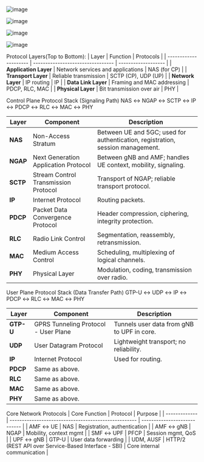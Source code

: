 ![image](https://github.com/user-attachments/assets/527600cc-a3e1-4a54-8701-a48e6477926e)

![image](https://github.com/user-attachments/assets/b4b35449-e507-4971-b192-de430f310c98)


![image](https://github.com/user-attachments/assets/f578f6a6-49f2-451a-a5b2-d4cfc0697a15)



![image](https://github.com/user-attachments/assets/b5aa8551-8612-4e48-b84e-1efcd9750f49)


Protocol Layers(Top to Bottom):
| Layer                 | Function                          | Protocols           |
| --------------------- | --------------------------------- | ------------------- |
| **Application Layer** | Network services and applications | NAS (for CP)        |
| **Transport Layer**   | Reliable transmission             | SCTP (CP), UDP (UP) |
| **Network Layer**     | IP routing                        | IP                  |
| **Data Link Layer**   | Framing and MAC addressing        | PDCP, RLC, MAC      |
| **Physical Layer**    | Bit transmission over air         | PHY                 |


Control Plane Protocol Stack (Signaling Path)
NAS ↔ NGAP ↔ SCTP ↔ IP ↔ PDCP ↔ RLC ↔ MAC ↔ PHY

| Layer    | Component                            | Description                                                                    |
| -------- | ------------------------------------ | ------------------------------------------------------------------------------ |
| **NAS**  | Non-Access Stratum                   | Between UE and 5GC; used for authentication, registration, session management. |
| **NGAP** | Next Generation Application Protocol | Between gNB and AMF; handles UE context, mobility, signaling.                  |
| **SCTP** | Stream Control Transmission Protocol | Transport of NGAP; reliable transport protocol.                                |
| **IP**   | Internet Protocol                    | Routing packets.                                                               |
| **PDCP** | Packet Data Convergence Protocol     | Header compression, ciphering, integrity protection.                           |
| **RLC**  | Radio Link Control                   | Segmentation, reassembly, retransmission.                                      |
| **MAC**  | Medium Access Control                | Scheduling, multiplexing of logical channels.                                  |
| **PHY**  | Physical Layer                       | Modulation, coding, transmission over radio.                                   |


User Plane Protocol Stack (Data Transfer Path)
GTP-U ↔ UDP ↔ IP ↔ PDCP ↔ RLC ↔ MAC ↔ PHY

| Layer     | Component                            | Description                                |
| --------- | ------------------------------------ | ------------------------------------------ |
| **GTP-U** | GPRS Tunneling Protocol - User Plane | Tunnels user data from gNB to UPF in core. |
| **UDP**   | User Datagram Protocol               | Lightweight transport; no reliability.     |
| **IP**    | Internet Protocol                    | Used for routing.                          |
| **PDCP**  | Same as above.                       |                                            |
| **RLC**   | Same as above.                       |                                            |
| **MAC**   | Same as above.                       |                                            |
| **PHY**   | Same as above.                       |                                            |

Core Network Protocols
| Core Function | Protocol                                             | Purpose                      |
| ------------- | ---------------------------------------------------- | ---------------------------- |
| AMF ↔ UE      | NAS                                                  | Registration, authentication |
| AMF ↔ gNB     | NGAP                                                 | Mobility, context mgmt       |
| SMF ↔ UPF     | PFCP                                                 | Session mgmt, QoS            |
| UPF ↔ gNB     | GTP-U                                                | User data forwarding         |
| UDM, AUSF     | HTTP/2 (REST API over Service-Based Interface - SBI) | Core internal communication  |

